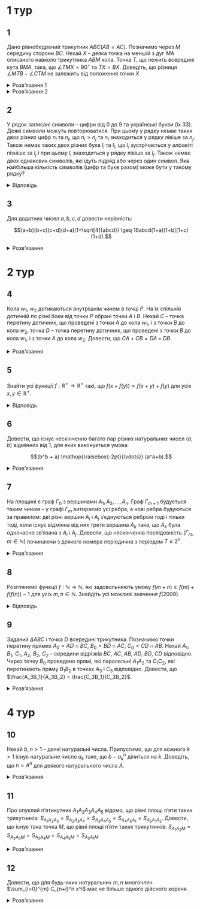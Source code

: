 # 1 тур
## 1
Дано рівнобедрений трикутник $ABC (AB = AC)$. Позначимо через $M$ середину сторони $BC$. Нехай $X$ – деяка точка на меншій з дуг $MA$ описаного навколо трикутника $ABM$ кола. Точка $T$, що лежить всередині кута $BMA$, така, що $\angle TMX = 90^\circ$ та $TX = BX$. Доведіть, що різниця $\angle MTB - \angle CTM$ не залежить від положення точки $X$.
<details><summary>Розв’язання 1</summary>

Нехай точка $N$ – середина сегмента $BT$. Рівнобедрений трикутник $BXT$ симетричний відносно прямої $XN$, тому $\angle TNX = 90^\circ$ та $\angle BXN = \angle NXT$. Більше того, в трикутнику $BCT$, пряма $MN$ – середня лінія, отже вона паралельна $CT$, тому $\angle CTM = \angle NMT$.

Завдяки прямим кутам, точки $M$ та $N$ лежать на колі з діаметром $XT$. Звідси $\angle MTB = \angle MTN = \angle MXN$ та $\angle CTM = \angle NMT = \angle NXT = \angle BXN$. Тобто $\angle MTB - \angle CTM = \angle MXN - \angle BXN = \angle MXB = \angle MAB$, останній не залежить від положення точки $X$.
</details>
<details><summary>Розв’язання 2</summary>

Нехай точка $S$ – це точка, симетрична точні $T$ відносно $M$. Тоді $XM$ є серединним перпендикуляром до $TS$, тому $XB = XT = XS$, і точка $X$ є центром описаного кола трикутника $BST$. Більше того, $\angle BSM = \angle CTM$ так як вони симетричні відносно точки $M$. Тоді $\angle MTB - \angle CTM = \angle STB - \angle BST =\frac{1}{2}(\angle SXB - \angle BXT)$. Зауважимо що $\angle SXB = \angle SXT - \angle BXT = 2\angle MXT - \angle BXT$, тому $\angle MTB - \angle CTM = \frac{1}{2}(2\angle MXT - 2\angle BXT) = \angle MXB = \angle MAB$, що не залежить від положення точки $X$.
</details>

## 2
У рядок записані символи – цифри від 0 до 9 та українські букви (їх 33). Деякі символи можуть повторюватися. При цьому у рядку немає таких двох різних цифр $n_i$ та $n_j$, що $n_i > n_j$ та $n_i$ знаходиться у рядку лівіше за $n_j$. Також немає таких двох різних букв $l_i$ та $l_j$, що $l_i$ зустрічається у алфавіті пізніше за $l_j$ і при цьому $l_i$ знаходиться у рядку лівіше за $l_j$. Також немає двох однакових символів, які ідуть підряд або через один символ. Яка найбільша кількість символів (цифр та букв разом) може бути у такому рядку?

<details><summary>Відповідь</summary>
73
<details><summary>Розв’язання</summary>

Розглянемо випадок, коли є деякий символ $s_j$, що зустрічається у рядку не вперше. Нехай $s_i$ – найправіший символ, що співпадає з $s_j$ і стоїть перед $s_j$. Тоді, за умовою, між $s_i$ та $s_j$ є відрізок не менше, ніж з $2$ символів. При цьому всі символи цього відрізка мають інший тип, ніж $s_j$: якщо $s_j$ – цифра, то між $s_i$ та $s_j$ будуть тільки букви, і навпаки. Дійсно, якщо між $s_i$ та $s_j$ буде символ $s_k$ того ж типу, то він має задовольняти $s_i \leq s_k \leq s_j$, якщо $s_j$ – цифра, або $ord(s_i) \leq ord(s_k) \leq ord(s_j)$, якщо $s_j$ – буква. ($ord(l)$ – це порядок букви $l$ у алфавіті.) Тобто, має бути $s_k = s_j$, але за вибором $s_i$ такого бути не може.

Назвемо відрізок рядка *стандартним*, якщо він містить символи лише одного типу (тільки цифри або букви), і при цьому символи, що межують з цим відрізком, мають інший тип. Відрізок назвемо *довгим*, якщо він містить більше 1 символу. Тоді кожен символ, що зустрічається у рядку не вперше, відповідає деякому довгому стандартному відрізку, який межує з символом своїм правим кінцем.

Нехай у рядку є $a$ довгих стандартних відрізків з цифрами, і $b$ довгих стандартних відрізків з буквами. Тоді у рядку – не більше $(10 + b)$ цифр і не більше $(33 + a)$ букв. Дійсно, кожна цифра, що зустрічається не вперше, відповідає одному з $b$ довгих стандартних буквених відрізків; а цифр, що зустрічаються вперше, може бути максимум $10$. Аналогічно – для букв.

Тепер помітимо, що ліва і права цифри довгого стандартного відрізка відрізняються між собою. Інакше усередині цього стандартного відрізка були би і букви, а цього не може бути з означення стандартності. Якщо проходити рядок зліва направо, то при проходженні кожного довгого стандартного відрізка остання з розглянутих цифр збільшується принаймні на $1$. Отже, у рядку – не більше $9$ довгих стандартних цифрових відрізків. Тому у ньому не більше $33+ 9 = 42$ букв. З цих букв можна зробити не більше $
\frac{42}{2} = 21$ довгого стандартного відрізка. Отже, у рядку не більше $10 + 21= 31$ цифр. Тому разом буде не більше $42 + 31= 73$ символів.

Побудуємо рядок з $73$ символів:
$$0аб01бв12вг23гґ34ґд45де56еє67єж78жз89зи9ії9йк9лм9но9пр9ст9уф9хц9чш9щю9яь9$$  
(Легко вказати закономірність, але для кращої зрозумілості приклад наведено повністю.)
</details></details>

## 3
Для додатних чисел $a,b,c,d$ довести нерівність:
```math
(a+b)(b+c)(c+d)(d+a)(1+\sqrt[4]{abcd}) \geq 16abcd(1+a)(1+b)(1+c)(1+d).
```
<details><summary>Розв’язання</summary>

**Лема.** Для невід’ємних $x, y$ справджується нерівність: $\frac{x+y}{(1+x)(1+y)} \geq \frac{2\sqrt{xy}}{(1+\sqrt{xy})^2}$.
<details><summary>Доведення</summary>

Позначимо $t = x + y$. Тоді твердження леми випливає з монотонності функції $f(t) = \frac{t}{1+t+xt}$ та нерівності $t = x + y \geq 2\sqrt{xy}$. Лема доведена. $\blacksquare$
</details>

Застосуємо лему до чисел $(a,b)$ і $(c,d)$: $\frac{a+b}{(1+a)(1+b)} \geq \frac{2\sqrt{ab}}{(1+\sqrt{ab})^2} $, $\frac{c+d}{(1+c)(1+d)} \geq \frac{2\sqrt{cd}}{(1+\sqrt{cd})^2}$, то
```math
\frac{a+b}{(1+a)(1+b)} \frac{c+d}{(1+c)(1+d)} \geq \frac{2\sqrt{ab}}{(1+\sqrt{ab})^2} \frac{2\sqrt{cd}}{(1+\sqrt{cd})^2}. \tag{1}
```
Тепер її застосуємо до чисел $(\sqrt{ab},\sqrt{cd})$: $\frac{\sqrt{ab}+\sqrt{cd}}{(1+\sqrt{ab})(1+\sqrt{cd})} \geq \frac{2\sqrt{\sqrt{ab}\cdot\sqrt{cd}}}{(1+\sqrt{\sqrt{ab}\cdot\sqrt{cd}})^2}$, а тому, оскільки $(b+c)(a+d) \geq (\sqrt{ab}+\sqrt{cd})^2$, то $(\sqrt{ab}+\sqrt{cd})^2 \geq \frac{(1+\sqrt{ab})^2 (1+\sqrt{cd})^2 4\sqrt{abcd}}{(1+\sqrt[4]{abcd})^4}$, тому
```math
(b+c)(a+d) \geq \frac{(1+\sqrt{ab})^2 (1+\sqrt{cd})^2 4\sqrt{abcd}}{(1+4\sqrt{abcd})^4}. \tag{2}
```
Тепер перемножимо нерівності (1) і (2) одержимо:
```math
\frac{(a+b)(b+c)(c+d)(d+a)}{(1+a)(1+b)(1+c)(1+d)} \geq \frac{2\sqrt{ab}}{(1+\sqrt{ab})^2} \frac{2\sqrt{cd}}{(1+\sqrt{cd})^2} \frac{(1+\sqrt{ab})^2 (1+\sqrt{cd})^2 4\sqrt{abcd}}{(1+\sqrt[4]{abcd})^4},
```
після простих перетворень та скорочень одержимо шукане.
</details>

# 2 тур
## 4
Кола $w_1$, $w_2$ дотикаються внутрішнім чином в точці $P$. На їх спільній дотичній по різні боки від точки $P$ обрані точки $A$ і $B$. Нехай $C$ – точка перетину дотичних, що проведені з точки $A$ до кола $w_1$, і з точки $B$ до кола $w_2$, точка $D$ – точка перетину дотичних, що проведені з точки $B$ до кола $w_1$, і з точки $A$ до кола $w_2$. Довести, що $CA+CB = DA+DB$.
<details><summary>Розв’язання</summary>

Позначимо точки перетину відповідних прямих таким чином $L = AC \cap BD$, $K = AD \cap BC$. Очевидно, що $BL + AK = AL + BK$. Покажемо, що чотирикутник $LDKC$ – описаний. Побудуємо коло, яке вписане в $\triangle BDK$ і проведемо дотичну $AC_1$ до цього кола, яка відмінна від $AK$ ($C_1 \in BK$). Нехай $L_1 = AC_1 \cap BD$, $X,Y,Z,T$ – точки дотику побудованого кола до прямих $BD, DK,KB, AC_1$ відповідно. Тоді $AL_1 + BK = AT −TL_1 + BZ + ZK = KY + BX − L_1X + AY = AK + BL_1$, або $AL_1 − BL_1 = AK − BK = AL − BL$. Якщо, наприклад, $BL > BL_1$, то $AL_1 + BL = BL_1 + LL_1 + AL_1 > BL_1 + AL$ - суперечність. Таким чином $L = L_1$, тому $LDKC$ – описаний, звідки $DL + CK = LC + KD$, або $(LC + KD) + (AL + BK) = (LD + CK) + (BL + AK)$, звідки $AC + BC = AD + BD$, що й треба було довести.
</details>

## 5
Знайти усі функції $f : \mathbb{R}^+ \to \mathbb{R}^+$ такі, що $f(x + f(y)) = f(x + y) + f(y)$ для усіх $x, y \in \mathbb{R}^+$.
<details><summary>Відповідь</summary>

$f(x) = 2x$
<details><summary>Розв’язання</summary>

Доведемо спочатку, що $f(y) > y$ для всіх $y \in \mathbb{R}^+$. З умови випливає, що $f(x + f(y)) > f(x + y)$, а з цієї нерівності отримуємо, що $f(y) \neq y$. Припустимо, що для деякого $y$ виконується $f(y) < y$. Підставимо у рівняння $x = y − f(y)$. Отримуємо $f(y) = f((y − f(y)) + f(y)) = f((y − f(y)) + y) + f(y) > f(y)$, протиріччя. Тому $f(y) > y$ для всіх $y \in \mathbb{R}^+$.

Для довільного $x \in \mathbb{R}^+$ покладемо $g(x) = f(x)− x$, тоді $f(x) = g(x)+ x$ і, як було щойно доведено, $g(x) > 0$. Перетворимо рівняння $f(x + f(y)) = f(x + y)+ f(y)$ для функції $g(x)$, при цьому покладемо $t = x + y$: $f(t + g(y)) = f(t)+ f(y)$, $g(t + g(y))+ t + g(y) = (g(t)+ t)+ (g(y)+ y)$, тобто для всіх $t > y > 0$
```math
g(t + g(y)) = g(t)+ y. \tag{1}
```

Доведемо ін’єктивність функції $g(x)$. Припустимо, що $g(y_1) = g(y_2)$ для деяких $y_1, y_2 \in \mathbb{R}^+$. Тоді з (1) маємо $g(t) + y_1 = g(t + g(y_1)) = g(t + g(y_2)) = g(t + y_2)$ для усіх $t > \max\{y_1, y_2\}$. Отже, $g(y_1) = g(y_2)$ можливе лише при $y_1 = y_2$.

Нехай $u,v$ – довільні дійсні числа та $t > u + v$. Застосуємо (1) тричі та отримаємо $g(t + g(u)+ g(v)) = g(t + g(u))+ v = g(t)+ u + v = g(t + g(u + v))$. Завдяки ін’єктивності функції $g(x)$ отримуємо $t + g(u)+ g(v) = t + u + v$, отже
```math
g(u)+ g(v) = u + v. \tag{2}
```
А так як функція $g(x)$ додатна, то з (2) випливає, що вона зростає. Доведемо, що $g(x) = x$. Поєднуємо (1) та (2), знаходимо $g(t)+ y = g(t + g(y)) = g(t)+ g(g(y))$, а тому $g(g(y)) = y$.

Припустимо, що існує таке $x \in \mathbb{R}^+$, що $g(x) \neq x$. Завдяки монотонності функції $g(x)$, якщо $x > g(x)$, то $g(x) > g(g(x)) = x$, – протиріччя. Аналогічно для випадку $x < g(x)$, а тому $g(x) = x$.

Ми довели, що $g(x) = x$, а отже $f(x) = g(x)+ x = 2x$ для всіх $x \in \mathbb{R}^+$, перевірка показує, що ця функція задовольняє умові.
</details></details>

## 6
Довести, що існує нескінченно багато пар різних натуральних чисел $(a,b)$ відмінних від 1, для яких виконується умова:
```math
(b^b + a) \mathop{\raisebox{-2pt}{\vdots}} (a^a+b).
```
<details><summary>Розв’язання</summary>

Нехай $a$ – фіксоване, будемо шукати $b^n$ серед таких, що $a^a + b = a^{m+1}$, тобто $b = a^m - a^a + 1. Тоді $b^b + a = ((a^m + 1) - a^a)^b + a \equiv (-a^a)^b + a \mod(a^a+b)$. Оскільки $b$ - непарне, то $(-a^a)^b + a = -a^{ab} + a = -a(a^{ab-1}-1)$. Таким чином нам достатньо, щоб $(a^{ab-1}-1) \mathop{\raisebox{-2pt}{\vdots}} (a^m+1)$, а для цього достатньо, щоб  $(2m) | (ab - 1) = a(a^m - a^a + 1) - 1 = (a^{m+1} - 1) - (a^a - 1)a$. Тепер знову будемо шукати $(2m)$ серед дільників $(a^k - 1)$. Якщо $k | (m + 1)$ і $k | a$, то $(2m) | (a^k - 1) | ((a^{m+1} - 1) - (a^a - 1))$. Виберемо $k = 3$ $a^3-1=(a-1)(a^2+a-1)$, нехай $2m=2q(a^2+a+1)$, де $(2q)|a-1$. Тоді $(2m) | (a^3 - 1)$, ще треба, щоб виконувались умови $3 | (m + 1) = q(a^2 + a + 1)$ та $3 | a$. Тобто $3|a$ і $3|(q+1)$ - виберемо $q=2$, тоді $m = 2(a^2 + a + 1)$ і, якщо $3 | a$ та $4 | (a - 1)$, то пара $(a, a^m - a^a + 1)$ задовольняє умови.
</details>

## 7
На площині є граф $\Gamma_0$ з вершинами $A_1, A_2, \ldots, A_n$. Граф $\Gamma_{m+1}$ будується таким чином – у графі $\Gamma_m$ витираємо усі ребра, а нові ребра будуються за правилом: дві різні вершин $A_i$ і $A_j$ з’єднуються ребром тоді і тільки тоді, коли існує відмінна від них третя вершина $A_k$ така, що $A_k$ була одночасно зв’язана з $A_i$ і $A_j$. Довести, що нескінченна послідовність $(\Gamma_m, m \in \mathbb{N})$ починаючи з деякого номера періодична з періодом $T \leq 2^n$.
<details><summary>Розв’язання</summary>

Покажемо індукцією по $n$, що усі $\Gamma_k$, починаючи з деякого місця, будуть утворювати декілька компонент зв’язності (КЗ), для кожної з яких можливі три варіанти – 1) ізольована точка; 2) цикл непарної довжини, не меншої 5; 3) повний граф не менше ніж на 3–х вершинах.

База очевидна.

Нехай це справджується для усіх $x < N$, покажемо твердження для $N$. Якщо для деякого $k$ $\Gamma_k$ перестав бути зв’язним, то все випливає з припущення індукції до одержаних КЗ. Нехай усі $\Gamma_k$ зв’язні $\forall k \in N$. Позначимо $\forall k \in N$ через $\Delta_k$ кількість вершин у найбільшому повному підграфі.

Якщо у графі $\Gamma_0$ степені усіх вершин менше або дорівнює $2$, і, оскільки він зв’язний, то це або цикл, що проходить через усі вершини графа, або цикл без одного ребра. Для циклу з непарною кількістю вершин усі зрозуміло. Це буде знову цикл, усього таких різних циклів не більше $n^2$. Для циклу з парною кількістю вершин вже $\Gamma_1$ – незв’язний, що суперечить припущенню. Так само в разі циклу без одного ребра $\Gamma_1$ – незв’язний.

Інакше у графі $\Gamma_0$ є вершина степені не менше $3$, тобто деяка вершина $A_0$ з’єднана з $A_1, A_2, A_3$, то $\Delta_1 \geq 3$, оскільки усі ці вершини будуть з’єднані в $\Gamma_1$. Якщо є повний підграф $F$ степені $\Delta_k$, то він залишається у кожному наступному графі. Або він повністю співпадає з $\Gamma_k$, тоді все доведено. Або, оскільки він зв’язний, є ребро $A_\alpha A_\beta$, яке йде з $A_\alpha \in F$ в $A_\beta \in \bar F$. Але тоді вершина $A_\beta$ буде зв’язана з усіма вершинами $F$ у графі $\Gamma_{k +1}$, тобто наступний граф буде містити повний підграф з кількістю вершин принаймні на $1$ більшу від $\Gamma_k$. Але тоді з умов $\Delta_{k +1} \geq \Delta_k$ і $\Delta_1 \geq 3$, то $\Delta_N > N$ – суперечність.

Таким чином $\Gamma_0$ складається з декількох КЗ. Далі просто індукцією довести потрібну оцінку. Період $\Gamma_k$ – НСК періодів КЗ, звідки легко одержати потрібну оцінку:
```math
[T(S_1),\ldots, T(S_r)] \leq T(S_1) \times \ldots \times T(S_r) \leq 2^{\alpha_1} \ldots 2^{\alpha_r}  \leq 2^N.
```
</details>

## 8
Розглянемо функції $f : \mathbb{N} \to \mathbb{N}$, які задовольняють умову $f(m+n) \geq f(m) + f(f(n)) - 1$ для усіх $m, n \in \mathbb{N}$. Знайдіть усі можливі значення $f(2008)$.
<details><summary>Відповідь</summary>

1, 2, ..., 2009.
<details><summary>Розв’язання</summary>

Нехай деяка функція $f$ задовольняє умові. Для довільних натуральних чисел $m > n$ маємо $f (m) = f (n + (m − n)) \geq f (n) + f (f (m − n)) - 1 \geq f (n)$, отже функція $f$ – неспадна.

Очевидно, що функція $f \equiv 1$ задовольняє умові. Щоб знайти інші розв’язки, припустимо, що $f \not\equiv 1$ та розглянемо найменше значення $a \in \mathbb{N}$, для якого $f (a) > 1$. Тоді $f (b) \geq f (a) > 1$ для всіх натуральних чисел $b \geq a$. Припустимо, що для деякого натурального $n$ виконується $f (n) > n$. Тоді маємо $f (f (n)) = f ((f (n)− n) + n) \geq f (f (n)− n) + f (f (n)) − 1$, тому $f (f (n)− n) \leq 1$, а значить $f (n)− n < a$. Тоді існує найбільше значення виразу $f (n)− n$. Позначимо його через $c$, і нехай $f (k)− k = c \geq 1$. Застосувавши монотонність та умову задачі, знайдемо $2k + c \geq f (2k) = f (k + k) \geq f (k) + f (f (k)) − 1 \geq f (k) + f (k) − 1 = 2(k + c) − 1 = 2k + (2c − 1)$, отже $c \leq 1$ та $f (n) \leq n + 1$ для всіх натуральних $n$. Зокрема, $f (2008) \leq 2009$.

Далі ми наведемо сім’ю прикладів, які показують, що всі значення від $1$ до $2009$ можливі. Нехай $f_j(n) = \max\{1, n + j − 2008\}$ для $j=1,2,\ldots,2008$; $f_{2009}(n) = \begin{cases} n, &2008 \not | n \\ n+1, &2008|n \end{cases}$ 

Ми покажемо що ці функції задовольняють умову задачі. Зрозуміло, що для кожної з них $f_j (2008) = j$. Для перевірки умови
```math
f (m + n) \geq f (m) + f (f (n)) − 1 \tag{1}
```
для функції $f_j (j \leq 2008)$, відмітимо спочатку, що $f_j$ – неспадна та $f_j(n) \leq n$, тому $f_j(f_j(n)) \leq f_j(n) \leq n$ для всіх $n \in \mathbb{N}$. Якщо $f_j(m) = 1$, то нерівність (1) виконується, так як $f_j(m + n) \geq f_j(n) \geq f_j(f_j(n)) = f_j(m) + f_j(f_j(n))−1$. В іншому випадку $f_j(m) + f_j(f_j(n)) − 1 \leq m + j − 2008 + n = (m+n) + j − 2008 = f_j(m + n)$.

У випадку $j = 2009$, зрозуміло, що $n + 1 \geq f_{2009}(n) \geq n$ для всіх натуральних $n$. Більше того, $n + 1 \geq f_{2009}(f_{2009}(n))$. Якщо $f_{2009}(n) = n$, то це зрозуміло; інакше $f_{2009}(n) = n + 1$, завдяки чому $2008$ не ділиться на $n + 1$, а тому $n+1=f_{2009}(n+1) = f_{2009}(f_{2009}(n))$. 

Отже, якщо $2008 | m + n$, то $f_{2009} (m + n) = m + n + 1 = (m + 1) + (n + 1) − 1 \geq f_{2009} (m) + f_{2009} (f_{2009} (n)) − 1$. Якщо ж $2008 ∤ m + n$, то $2008 ∤ m$ або $2008 ∤ n$. В першому випадку маємо $f_{2009}(m) = m$, в другому – $f_{2009}(f_{2009}(n)) = f_{2009}(n) = n$, що дає $f_{2009}(m) + f_{2009}(f_{2009}(n)) − 1 \leq (m + n + 1) − 1 = f_{2009}(m + n)$. 

**_Зауваження._** Можливі інші приклади функцій. Нижче наведено дві конструкції прикладів для $j \leq 2008$ (без доведення):
$$
g_j(n) = \begin{cases} 1, &n<2008 \\ j, &n = 2008,\\ n, &n>2008;\end{cases}
$$,
$$
h_j(n) = \max\left\{1, \lfloor \frac{jn}{2008} \rfloor\right\}
$$
</details></details>

## 9
Заданий $\Delta ABC$ і точка $D$ всередині трикутника. Позначимо точки перетину прямих $A_0 = AD \cap BC$, $B_0 = BD \cap AC$, $C_0 = CD \cap AB$. Нехай $A_1$, $B_1$, $C_1$, $A_2$, $B_2$, $C_2$ – середини відрізків $BC$, $AC$, $AB$, $AD$, $BD$, $CD$ відповідно. Через точку $B_0$ проведено прямі, які паралельні $A_1A_2$ та $C_1C_2$, які перетинають пряму $B_1B_2$ в точках $A_3$ і $C_3$ відповідно. Довести, що $\frac{A_3B_1}{A_3B_2} = \frac{C_3B_1}{C_3B_2}$.
<details><summary>Розв’язання</summary>

Зобразимо відповідні елементи. Відкладемо відрізок $A'B'$, відмітимо на ньому точку $C_0'$ таким чином, щоб виконувалась рівність $\frac{A'C_0}{B'C_0'} = \frac{AC_0}{BC_0}$, а на відрізку $B'C_0'$ відмітимо точку $C_1'$ так, щоб $\frac{B'C_1'}{C_1C_0'} = \frac{BA_0}{CA_0}$. Нехай $A_0'$ – одна з точок перетину кола з діаметром $A'B'$ та перпендикуляра до цього діаметру в точці $C_1'$, $C'$ – точка перетину прямої $'A_0'$ з перпендикуляром до $A'B'$ в точці $C_0'$ , $D' = A'A_0' \cap C'C_0'$. Очевидно, що $D'$ – ортоцентр $\triangle A'B'C'$.

Переведемо афінним перетворенням $\triangle ABC \rightarrow \triangle A'B'C'$, тоді $A_0 \rightarrow A_0'$, $B_0 \rightarrow B_0'$, $C_0 \rightarrow C_0'$, $D \rightarrow D'$, оскільки афінні перетворення зберігають відношення паралельних відрізків. Отже ми звели задачу до випадку, коли $D$ – ортоцентр $\triangle ABC$.

Зробимо гомотетію з центром в точці $D$ і коефіцієнтом 2 (рис.310), тоді $A_2$, $B_2$, $C_2$ перейдуть у $A$, $B$, $C$ відповідно, точки $A_1$, $B_1$, $C_1$ в діаметрально протилежні до точок $A$, $B$, $C$, а також $B_0 \rightarrow D_0$, $A_3 \rightarrow D_2$, $C_3 \rightarrow D_3$, причому $D_3D_0\parallel CO$, $D_2D_0\parallel AO$, $D_1D_0 \perp AC \perp BD$ $\Rightarrow \angle D_1D_0D_2 = \angle OAC = \angle OCA = \angle D_1D_0D_3$, отже $D_0D_1$ – бісектриса $\angle D_2D_0D_3$, а $D_0B$ – бісектриса зовнішнього кута, отже $\frac{D_1D_2}{D_1D_3} = \frac{BD_2}{BD_3}$, що й треба було довести.
</details>

# 4 тур
## 10
Нехай $b,n > 1$ – деякі натуральні числа. Припустимо, що для кожного $k > 1$ існує натуральне число $a_k$ таке, що $b-a_k^n$ ділиться на $k$. Доведіть, що $n = A^n$ для деякого натурального числа $A$.
<details><summary>Розв’язання</summary>

Розглянемо розклад числа $b$ на прості множники: $b = p_1^{\alpha_1}\cdots p_s^{\alpha_s}$, де $p_1$, $\cdots$, $p_s$ – різні прості числа. Доведемо, що всі показники $\alpha_i$ діляться на $n$, тоді можна буде покласти $A = p_1^\frac{\alpha_1}{n}\cdots p_s^\frac{\alpha_s}{n}$.

Застосуємо умову до $k = b^2$. Число $b - a_k^n$ ділиться на $b^2$ за умовою, а тому для кожного $1 \le i \le s$, воно також ділиться на $p_i^{2\alpha_i} > p_i^{\alpha_i}$. Тому $a_k^n \equiv b \equiv 0 \mod p_i^{\alpha_i}$ та $a_k^n \equiv b \not\equiv 0 \mod p_i^{\alpha_i + 1}$, що доводить, що степінь $p_i$ в розкладі $a_k^n$ є $p_i^{\alpha_i}$. А так як $a_k^n$ - це повна $n$-та степінь, то $n\mid \alpha_i$.
</details>

## 11
Про опуклий п’ятикутник $A_1A_2A_3A_4A_5$ відомо, що рівні площі п’яти таких трикутників: $S_{A_1A_2A_3} = S_{A_2A_3A_4} = S_{A_3A_4A_5} = S_{A_4A_5A_1} = S_{A_5A_1A_2}$. Довести, що існує така точка $M$, що рівні площі п’яти таких трикутників: $S_{A_1A_2M} = S_{A_2A_3M} = S_{A_3A_4M} = S_{A_4A_5M} = S_{A_5A_1M}$.
<details><summary>Розв’язання</summary>

З умови рівності площ $S_{A_1A_2A_3} = S_{A_2A_3A_4} =S_{A_3A_4A_5} = S_{A_4A_5A_1} = S_{A_5A_1A_2}$ випливає, що для цього необхідно й достатньо, щоб сторони п’ятикутника були паралельними відповідним протилежним діагоналям, тобто $A_1A_2 \parallel A_5A_3,\ldots,A_5A_1 \parallel A_4A_2$. Це відразу можна одержати, якщо розглянути сусідні трикутники, як трикутники із спільною основою. Позначимо точки перетину діагоналей п’ятикутника як на рисунку. У нас утворилося 5 паралелограмів, як чотирикутників з паралельними протилежними сторонами – $A_1A_2C_1A_5,\ldots,A_5A_1C_5A_4$. Тому $A_1A_2 = A_5C_1 = C_2A_3,\ldots,A_5A_1 = A_4C_5 = C_1A_2 \Rightarrow A_1C_4 = A_3C_5,\ldots,A_1C_3 = A_4C_2$. 

З паралельності маємо такі пари подібних трикутників: $\Delta A_5C_3C_2 \sim \Delta A_3C_2A_4,\ldots,\Delta A_4C_2C_1 \sim \Delta A_2C_1A_3$, а також $\Delta A_1A_5C_3 \sim \Delta A_2A_4C_3 = \Delta A_2A_4A_3,\ldots,\Delta A_5A_4C_2 \sim \Delta A_1A_3C_2 = \triangle A_1A_3A_2$ тому з одержаних подібностей можемо записати такі рівності: $\frac{A_1A_2}{A_2A_3} = \frac{A_5C_2}{C_2A_4} = \frac{C_2A_3}{C_3A_4}$ (кожна з таких рівностей має 5 аналогічних), $\frac{C_3C_2}{C_2A_4} = \frac{C_2A_5}{C_2A_3} = \frac{C_2A_4}{C_3A_4}$, що випливає з попередньої рівності. Тому $\frac{C_3C_2}{C_2A_4} = \frac{C_2A_4}{C_2C_3 + C_2A_4} \Rightarrow \frac{C_3C_2}{C_2A_4} \cdot \left( \frac{C_3C_2}{C_2A_4} + 1 \right) = 1 \Rightarrow \frac{C_3C_2}{C_2A_4} = \frac{-1 + \sqrt{5}}{2}$. $\frac{A_1 A_4}{A_2 A_3} = \frac{A_1 C_3 + C_3 A_4}{C_3 A_4} = 1 + \frac{A_4 C_2}{A_4 C_2 + C_2 C_3} = 1 + \frac{1}{1 + \frac{C_2 C_3}{C_2 A_4}} = \frac{\sqrt{5} + 1}{2}$, зрозуміло, що п’ять аналогічних пар відрізків мають таке саме відношення. Тому $\Delta C_1 C_2 C_3 \sim \Delta A_3 C_2 A_1$, звідки $C_1 C_3 \parallel A_1 A_3$.

Позначимо через $B_1, ..., B_5$ – середини відповідних діагоналей п’ятикутника, і точки перетину таких прямих: $A_4 B_4 \cap A_3 B_3 = T$, $A_4 B_4 \cap A_5 B_5 = K$. Оскільки $B_4$ та $B_5$ – середини відрізків $C_1 C_2$ та $C_2 C_3$ відповідно, то $B_4 B_5 \parallel C_1 C_3 \parallel A_1 A_3 \parallel A_4 A_5$, тому $\Delta KB_4 B_5 \sim \Delta KA_4 A_5 \Rightarrow \frac{KB_4}{KA_4} = \frac{B_4 B_5}{A_4 A_5} =  \frac{\frac{1}{2}C_1 C_3}{A_4 A_5}$, оскільки $\frac{C_1 C_3}{A_4 A_5} = \frac{A_2 C_1}{A_2 A_4} = \frac{A_1 A_5}{A_2 A_4} = \frac{\sqrt{5} - 1}{2}$, отже $\frac{KB_4}{KA_4} = \frac{\sqrt{5}-1}{4}$, повністю аналогічно одержимо, що $\frac{TB_4}{TA_4} = \frac{\sqrt{5}-1}{4}$, тобто точки $K$ і $T$ співпадають. Звідси випливає, що прямі $A_iB_i$, $i=\overline{1,5}$ перетинаються в одній точці. Позначимо її $M$ та доведемо, що вона шуканна.

Нехай $A_4U$ та $A_2V$ – висоти трикутників $A_2A_3M$ та $A_4A_3M$. Маємо за побудовою точки $B_3$ такі рівності $A_2V = A_2B_3 \cdot \sin \angle A_2B_3A_3 = A_4B_3 \cdot \sin \angle A_4B_3A_3= A_4U$, звідки $S_{MA_2A_3} = S_{MA_3A_4}$, повністю аналогічно для інших трикутників, звідки маємо шукану рівність для точки $M$.
</details>

## 12
Довести, що для будь-яких натуральних $m, n$ многочлен $\sum_{i=0}^{m} C_{n+i}^n x^i$ має не більше одного дійсного кореня.
<details><summary>Розв’язання</summary>

Будемо доводити твердження індукцією за змінною $m$. База для $m = 1$ є очевидною, оскільки степінь многочлена дорівнює $1$. Нехай ми вже довели наше твердження для усіх $k \leq m$ (тобто той факт, що для $k \leq m$ та довільного $n$ наш многочлен має не більше одного дійсного кореня). Доведемо тоді його для $k = m + 1$. Для цього помітимо, що справджується наступне:
1. $P'_{n,m}(x) = (n + 1)P_{n+1,m-1}(x)$;
2. $P_{n,m}(x) = \frac{1}{n+1}\left((1 - x)P'_{n,m}(x)\right) + C^{m}_{n+m+1}x^{m}$.

Тепер розглянемо декілька випадків.
- $m$ – парне. Тоді, якщо для якогось $n$ многочлен $P_{n,m+1}(x)$ мав би більше одного дійсного кореня, то його похідна $P'_{n,m+1}(x)$ мала би принаймні один дійсний корінь, отже внаслідок (1) принаймні один дійсний корінь мав би і многочлен $P_{n+1,m}(x)$. Але многочлен $P_{n+1,m}(x)$ має парний степінь, отже він має ще один дійсний корінь, відмінний від першого, і ми приходимо до протиріччя з припущенням індукції. Те, що у наших многочленів немає кратних коренів випливає з (2).
- $m$ – непарне. Припустимо, що існує натуральне $n$, для якого многочлен $P_{n,m+1}(x)$ має більше одного дійсного кореня. Позначимо через $x_1 < x_2$ деякі два з його коренів. Тоді за теоремою Ролля існує $y \in (x_1, x_2)$, для якого $P'_{n,m+1}(y) = 0$. Помітимо далі, що многочлен $P_{n+1,m}(x)$, а отже з (1) і $P'_{n,m+1}(x)$ є зростаючою функцією. Дійсно, внаслідок (2) $P'_{n+1,m}(x) = (n + 2)P_{n+2,m-1}(x)$, а многочлен $P_{n+2,m-1}(x)$ має за припущенням індукції не більше одного дійсного кореня і кратних коренів немає, що означає, що він не має жодного дійсного кореня. А тоді дійсних коренів не має і $P'_{n+1,m}(x)$, і отже $P_{n+1,m}(x)$ таки є зростаючою функцією. З цього випливає, що $P'_{n,m+1}(x_2) > P'_{n,m+1}(y) = 0$. Але тоді внаслідок (2) ми маємо, що $P_{n,m+1}(x_2) = \frac{1}{n+1}\left((1 - x_2)P'_{n,m+1}(x_2)\right) + C^{m+1}_{n+m+2}x^{m+1} > 0$, бо $x_2$, очевидно, має бути від'ємним, і ми знов приходимо до протиріччя.
</details>
